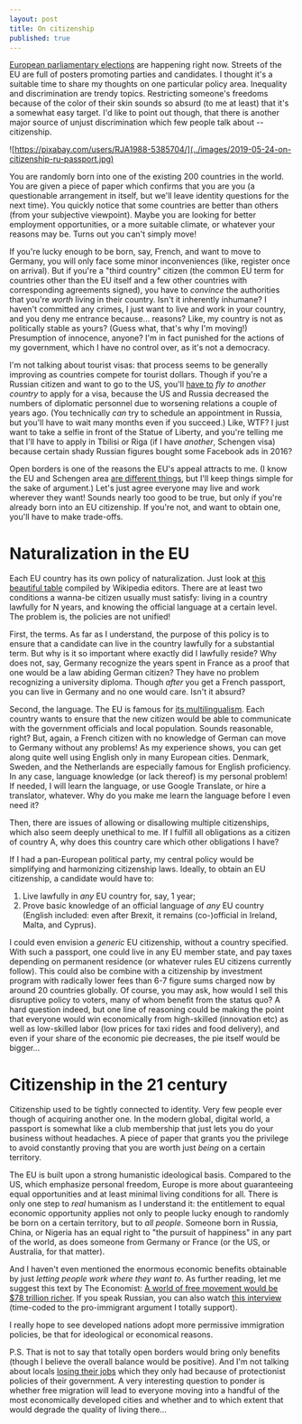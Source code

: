 ```yaml
---
layout: post
title: On citizenship
published: true
---
```


[European parliamentary elections](https://en.wikipedia.org/wiki/2019_European_Parliament_election) are happening right now.
Streets of the EU are full of posters promoting parties and candidates.
I thought it's a suitable time to share my thoughts on one particular policy area.
Inequality and discrimination are trendy topics.
Restricting someone's freedoms because of the color of their skin sounds so absurd (to me at least) that it's a somewhat easy target.
I'd like to point out though, that there is another major source of unjust discrimination which few people talk about -- citizenship.

 ![https://pixabay.com/users/RJA1988-5385704/](../images/2019-05-24-on-citizenship-ru-passport.jpg)

You are randomly born into one of the existing 200 countries in the world.
You are given a piece of paper which confirms that you are you (a questionable arrangement in itself, but we'll leave identity questions for the next time).
You quickly notice that some countries are better than others (from your subjective viewpoint).
Maybe you are looking for better employment opportunities, or a more suitable climate, or whatever your reasons may be.
Turns out you can't simply move!

If you're lucky enough to be born, say, French, and want to move to Germany, you will only face some minor inconveniences (like, register once on arrival).
But if you're a "third country" citizen (the common EU term for countries other than the EU itself and a few other countries with corresponding agreements signed), you have to _convince_ the authorities that you're _worth_ living in their country.
Isn't it inherently inhumane?
I haven't committed any crimes, I just want to live and work in your country, and you deny me entrance because... reasons?
Like, my country is not as politically stable as yours?
(Guess what, that's why I'm moving!)
Presumption of innocence, anyone?
I'm in fact punished for the actions of my government, which I have no control over, as it's not a democracy.

I'm not talking about tourist visas: that process seems to be generally improving as countries compete for tourist dollars.
Though if you're a Russian citizen and want to go to the US, you'll [have to](https://www.kommersant.ru/doc/3753760) _fly to another country_ to apply for a visa, because the US and Russia decreased the numbers of diplomatic personnel due to worsening relations a couple of years ago.
(You technically _can_ try to schedule an appointment in Russia, but you'll have to wait many months even if you succeed.)
Like, WTF?
I just want to take a selfie in front of the Statue of Liberty, and you're telling me that I'll have to apply in Tbilisi or Riga (if I have _another_, Schengen visa) because certain shady Russian figures bought some Facebook ads in 2016?

Open borders is one of the reasons the EU's appeal attracts to me.
(I know the EU and Schengen area [are different things](https://www.youtube.com/watch?v=O37yJBFRrfg), but I'll keep things simple for the sake of argument.)
Let's just agree everyone may live and work wherever they want!
Sounds nearly too good to be true, but only if you're already born into an EU citizenship.
If you're not, and want to obtain one, you'll have to make trade-offs.

# Naturalization in the EU

Each EU country has its own policy of naturalization.
Just look at [this beautiful table](https://en.wikipedia.org/wiki/Citizenship_of_the_European_Union) compiled by Wikipedia editors.
There are at least two conditions a wanna-be citizen usually must satisfy: living in a country lawfully for N years, and knowing the official language at a certain level.
The problem is, the policies are not unified!

First, the terms.
As far as I understand, the purpose of this policy is to ensure that a candidate can live in the country lawfully for a substantial term.
But why is it so important where exactly did I lawfully reside?
Why does not, say, Germany recognize the years spent in France as a proof that one would be a law abiding German citizen?
They have no problem recognizing a university diploma.
Though _after_ you get a French passport, you can live in Germany and no one would care.
Isn't it absurd?

Second, the language.
The EU is famous for [its multilingualism](https://en.wikipedia.org/wiki/Languages_of_the_European_Union).
Each country wants to ensure that the new citizen would be able to communicate with the government officials and local population.
Sounds reasonable, right?
But, again, a French citizen with no knowledge of German can move to Germany without any problems!
As my experience shows, you can get along quite well using English only in many European cities.
Denmark, Sweden, and the Netherlands are especially famous for English proficiency.
In any case, language knowledge (or lack thereof) is my personal problem!
If needed, I will learn the language, or use Google Translate, or hire a translator, whatever.
Why do you make me learn the language before I even need it?

Then, there are issues of allowing or disallowing multiple citizenships, which also seem deeply unethical to me.
If I fulfill all obligations as a citizen of country A, why does this country care which other obligations I have?

If I had a pan-European political party, my central policy would be simplifying and harmonizing citizenship laws.
Ideally, to obtain an EU citizenship, a candidate would have to:

1. Live lawfully in _any_ EU country for, say, 1 year;
1. Prove basic knowledge of an official language of _any_ EU country (English included: even after Brexit, it remains (co-)official in Ireland, Malta, and Cyprus).

I could even envision a _generic_ EU citizenship, without a country specified.
With such a passport, one could live in any EU member state, and pay taxes depending on permanent residence (or whatever rules EU citizens currently follow).
This could also be combine with a citizenship by investment program with radically lower fees than 6-7 figure sums charged now by around 20 countries globally.
Of course, you may ask, how would I sell this disruptive policy to voters, many of whom benefit from the status quo?
A hard question indeed, but one line of reasoning could be making the point that everyone would win economically from high-skilled (innovation etc) as well as low-skilled labor (low prices for taxi rides and food delivery), and even if your share of the economic pie decreases, the pie itself would be bigger...


# Citizenship in the 21 century

Citizenship used to be tightly connected to identity.
Very few people ever though of acquiring another one.
In the modern global, digital world, a passport is somewhat like a club membership that just lets you do your business without headaches.
A piece of paper that grants you the privilege to avoid constantly proving that you are worth just _being_ on a certain territory.

The EU is built upon a strong humanistic ideological basis.
Compared to the US, which emphasize personal freedom, Europe is more about guaranteeing equal opportunities and at least minimal living conditions for all.
There is only one step to _real_ humanism as I understand it: the entitlement to equal economic opportunity applies not only to people lucky enough to randomly be born on a certain territory, but to _all people_.
Someone born in Russia, China, or Nigeria has an equal right to "the pursuit of happiness" in any part of the world, as does someone from Germany or France (or the US, or Australia, for that matter).

And I haven't even mentioned the enormous economic benefits obtainable by just _letting people work where they want to_.
As further reading, let me suggest this text by The Economist: [A world of free movement would be $78 trillion richer](https://www.economist.com/the-world-if/2017/07/13/a-world-of-free-movement-would-be-78-trillion-richer).
If you speak Russian, you can also watch [this interview](https://www.youtube.com/watch?v=cwy2OGQ6sng&feature=youtu.be&t=613) (time-coded to the pro-immigrant argument I totally support).

I really hope to see developed nations adopt more permissive immigration policies, be that for ideological or economical reasons.

P.S. That is not to say that totally open borders would bring only benefits (though I believe the overall balance would be positive).
And I'm not talking about locals [losing their jobs](https://www.youtube.com/watch?v=toL1tXrLA1c) which they only had because of protectionist policies of their government.
A very interesting question to ponder is whether free migration will lead to everyone moving into a handful of the most economically developed cities and whether and to which extent that would degrade the quality of living there...


